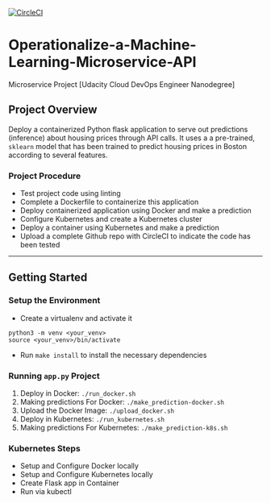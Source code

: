 [![CircleCI](https://circleci.com/gh/karimfadl/Operationalize-a-Machine-Learning-Microservice-API.svg?style=svg)](https://circleci.com/gh/karimfadl/Operationalize-a-Machine-Learning-Microservice-API)
# Operationalize-a-Machine-Learning-Microservice-API
Microservice Project [Udacity Cloud DevOps Engineer Nanodegree]

## Project Overview
Deploy a containerized Python flask application to serve out predictions (inference) about housing prices through API calls. It uses a a pre-trained, `sklearn` model that has been trained to predict housing prices in Boston according to several features. 

### Project Procedure
* Test project code using linting
* Complete a Dockerfile to containerize this application
* Deploy containerized application using Docker and make a prediction
* Configure Kubernetes and create a Kubernetes cluster
* Deploy a container using Kubernetes and make a prediction
* Upload a complete Github repo with CircleCI to indicate the code has been tested



---
## Getting Started
### Setup the Environment

* Create a virtualenv and activate it
```
python3 -m venv <your_venv>
source <your_venv>/bin/activate
```
* Run `make install` to install the necessary dependencies

### Running `app.py` Project

1. Deploy in Docker:  `./run_docker.sh`
2. Making predictions For Docker:  `./make_prediction-docker.sh`
3. Upload the Docker Image:  `./upload_docker.sh`
4. Deploy in Kubernetes:  `./run_kubernetes.sh`
5. Making predictions For Kubernetes:  `./make_prediction-k8s.sh`

### Kubernetes Steps

* Setup and Configure Docker locally
* Setup and Configure Kubernetes locally
* Create Flask app in Container
* Run via kubectl
